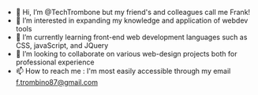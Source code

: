 - 👋 Hi, I’m @TechTrombone but my friend's and colleagues call me Frank!
- 👀 I’m interested in expanding my knowledge and application of webdev tools
- 🌱 I’m currently learning front-end web development languages such as CSS, javaScript, and JQuery
- 💞️ I’m looking to collaborate on various web-design projects both for professional experience
- 📫 How to reach me : I'm most easily accessible through my email f.trombino87@gmail.com

<!---
TechTrombone/TechTrombone is a ✨ special ✨ repository because its `README.md` (this file) appears on your GitHub profile.
You can click the Preview link to take a look at your changes.
--->
